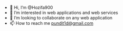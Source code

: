- 👋 Hi, I’m @Hozifa900
- 👀 I’m interested in web applications and web services
- 💞️ I’m looking to collaborate on any web application
- 📫 How to reach me pundit1d@gmail.com

<!---
Hozifa900/Hozifa900 is a ✨ special ✨ repository because its `README.md` (this file) appears on your GitHub profile.
You can click the Preview link to take a look at your changes.
--->

